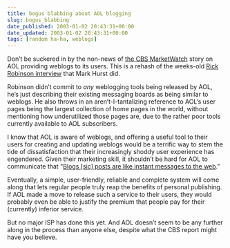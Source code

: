 ```yaml
---
title: bogus blabbing about AOL blogging
slug: bogus_blabbing
date_published: 2003-01-02 20:43:31+00:00
date_updated: 2003-01-02 20:43:31+00:00
tags: [random ha-ha, weblogs]
---
```

Don’t be suckered in by the non-news of [the CBS MarketWatch](http://cbs.marketwatch.com/news/story.asp?guid=%7B35A992AB-A65E-4978-878A-D222C899F6D9%7D&amp;siteid=mktw) story on AOL providing weblogs to its users. This is a rehash of the weeks-old [Rick Robinson interview](http://www.goodexperience.com/columns/02/1211.aol.html) that Mark Hurst did.

Robinson didn’t commit to *any* weblogging tools being released by AOL, he’s just describing their existing messaging boards as being similar to weblogs. He also throws in an aren’t-I-tantalizing reference to AOL’s user pages being the largest collection of home pages in the world, without mentioning how underutilized those pages are, due to the rather poor tools currently available to AOL subscribers.

I know that AOL is aware of weblogs, and offering a useful tool to their users for creating and updating weblogs would be a terrific way to stem the tide of dissatisfaction that their increasingly shoddy user experience has engendered. Given their marketing skill, it shouldn’t be hard for AOL to communicate that "[Blogs [sic] posts are like instant messages to the web](http://www.blogger.com/about.pyra)."

Eventually, a simple, user-friendly, reliable and complete system will come along that lets regular people truly reap the benefits of personal publishing. If AOL made a move to release such a service to their users, they would probably even be able to justify the premium that people pay for their (currently) inferior service.

But no major ISP has done this yet. And AOL doesn’t seem to be any further along in the process than anyone else, despite what the CBS report might have you believe.
